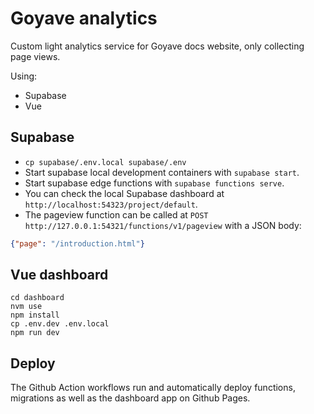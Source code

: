 # Goyave analytics

Custom light analytics service for Goyave docs website, only collecting page views.

Using:
- Supabase
- Vue

## Supabase

- `cp supabase/.env.local supabase/.env`
- Start supabase local development containers with `supabase start`.
- Start supabase edge functions with `supabase functions serve`.
- You can check the local Supabase dashboard at `http://localhost:54323/project/default`.
- The pageview function can be called at `POST http://127.0.0.1:54321/functions/v1/pageview` with a JSON body:
```json
{"page": "/introduction.html"}
```

## Vue dashboard

```
cd dashboard
nvm use
npm install
cp .env.dev .env.local
npm run dev
```

## Deploy

The Github Action workflows run and automatically deploy functions, migrations as well as the dashboard app on Github Pages.